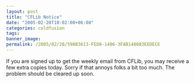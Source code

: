 ```yaml
---
layout: post
title: "CFLib Notice"
date: "2005-02-28T10:02:00+06:00"
categories: coldfusion 
tags: 
banner_image: 
permalink: /2005/02/28/598B3613-FED8-1406-3FAB148083EEDECE
---
```


If you are signed up to get the weekly email from CFLib, you may receive a few extra copies today. Sorry if that annoys folks a bit too much. The problem should be cleared up soon.